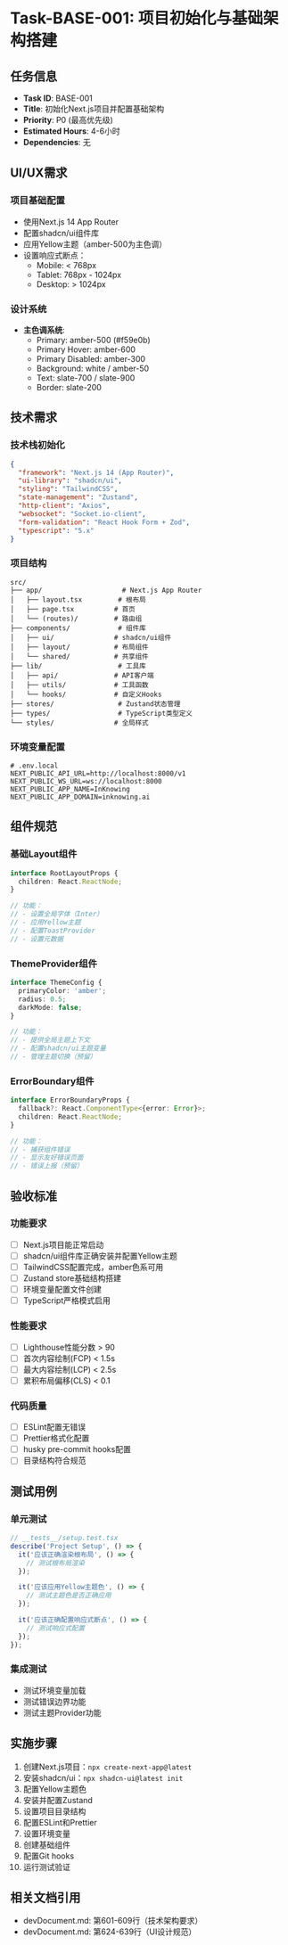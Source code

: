 # Task-BASE-001: 项目初始化与基础架构搭建

## 任务信息
- **Task ID**: BASE-001
- **Title**: 初始化Next.js项目并配置基础架构
- **Priority**: P0 (最高优先级)
- **Estimated Hours**: 4-6小时
- **Dependencies**: 无

## UI/UX需求
### 项目基础配置
- 使用Next.js 14 App Router
- 配置shadcn/ui组件库
- 应用Yellow主题（amber-500为主色调）
- 设置响应式断点：
  - Mobile: < 768px
  - Tablet: 768px - 1024px
  - Desktop: > 1024px

### 设计系统
- **主色调系统**:
  - Primary: amber-500 (#f59e0b)
  - Primary Hover: amber-600
  - Primary Disabled: amber-300
  - Background: white / amber-50
  - Text: slate-700 / slate-900
  - Border: slate-200

## 技术需求
### 技术栈初始化
```json
{
  "framework": "Next.js 14 (App Router)",
  "ui-library": "shadcn/ui",
  "styling": "TailwindCSS",
  "state-management": "Zustand",
  "http-client": "Axios",
  "websocket": "Socket.io-client",
  "form-validation": "React Hook Form + Zod",
  "typescript": "5.x"
}
```

### 项目结构
```
src/
├── app/                    # Next.js App Router
│   ├── layout.tsx         # 根布局
│   ├── page.tsx          # 首页
│   └── (routes)/         # 路由组
├── components/            # 组件库
│   ├── ui/               # shadcn/ui组件
│   ├── layout/           # 布局组件
│   └── shared/           # 共享组件
├── lib/                   # 工具库
│   ├── api/              # API客户端
│   ├── utils/            # 工具函数
│   └── hooks/            # 自定义Hooks
├── stores/                # Zustand状态管理
├── types/                 # TypeScript类型定义
└── styles/               # 全局样式
```

### 环境变量配置
```env
# .env.local
NEXT_PUBLIC_API_URL=http://localhost:8000/v1
NEXT_PUBLIC_WS_URL=ws://localhost:8000
NEXT_PUBLIC_APP_NAME=InKnowing
NEXT_PUBLIC_APP_DOMAIN=inknowing.ai
```

## 组件规范
### 基础Layout组件
```typescript
interface RootLayoutProps {
  children: React.ReactNode;
}

// 功能：
// - 设置全局字体（Inter）
// - 应用Yellow主题
// - 配置ToastProvider
// - 设置元数据
```

### ThemeProvider组件
```typescript
interface ThemeConfig {
  primaryColor: 'amber';
  radius: 0.5;
  darkMode: false;
}

// 功能：
// - 提供全局主题上下文
// - 配置shadcn/ui主题变量
// - 管理主题切换（预留）
```

### ErrorBoundary组件
```typescript
interface ErrorBoundaryProps {
  fallback?: React.ComponentType<{error: Error}>;
  children: React.ReactNode;
}

// 功能：
// - 捕获组件错误
// - 显示友好错误页面
// - 错误上报（预留）
```

## 验收标准
### 功能要求
- [ ] Next.js项目能正常启动
- [ ] shadcn/ui组件库正确安装并配置Yellow主题
- [ ] TailwindCSS配置完成，amber色系可用
- [ ] Zustand store基础结构搭建
- [ ] 环境变量配置文件创建
- [ ] TypeScript严格模式启用

### 性能要求
- [ ] Lighthouse性能分数 > 90
- [ ] 首次内容绘制(FCP) < 1.5s
- [ ] 最大内容绘制(LCP) < 2.5s
- [ ] 累积布局偏移(CLS) < 0.1

### 代码质量
- [ ] ESLint配置无错误
- [ ] Prettier格式化配置
- [ ] husky pre-commit hooks配置
- [ ] 目录结构符合规范

## 测试用例
### 单元测试
```typescript
// __tests__/setup.test.tsx
describe('Project Setup', () => {
  it('应该正确渲染根布局', () => {
    // 测试根布局渲染
  });

  it('应该应用Yellow主题色', () => {
    // 测试主题色是否正确应用
  });

  it('应该正确配置响应式断点', () => {
    // 测试响应式配置
  });
});
```

### 集成测试
- 测试环境变量加载
- 测试错误边界功能
- 测试主题Provider功能

## 实施步骤
1. 创建Next.js项目：`npx create-next-app@latest`
2. 安装shadcn/ui：`npx shadcn-ui@latest init`
3. 配置Yellow主题色
4. 安装并配置Zustand
5. 设置项目目录结构
6. 配置ESLint和Prettier
7. 设置环境变量
8. 创建基础组件
9. 配置Git hooks
10. 运行测试验证

## 相关文档引用
- devDocument.md: 第601-609行（技术架构要求）
- devDocument.md: 第624-639行（UI设计规范）